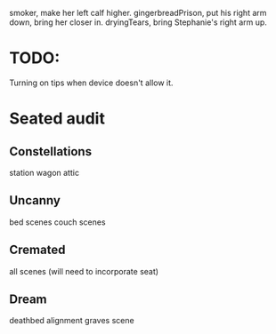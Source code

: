 smoker, make her left calf higher.
gingerbreadPrison, put his right arm down, bring her closer in.
dryingTears, bring Stephanie's right arm up.

# TODO:
Turning on tips when device doesn't allow it.

# Seated audit

## Constellations
station wagon
attic

## Uncanny
bed scenes
couch scenes

## Cremated
all scenes
(will need to incorporate seat)

## Dream
deathbed alignment
graves scene